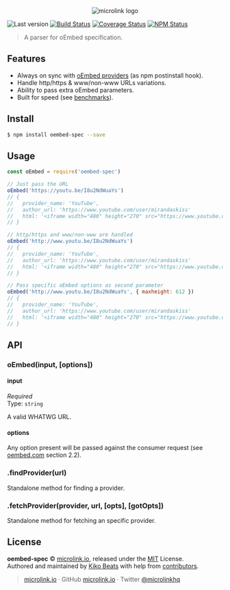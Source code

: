 <div align="center">
  <img src="https://cdn.microlink.io/logo/banner.png" alt="microlink logo">
</div>

![Last version](https://img.shields.io/github/tag/microlinkhq/oembed-spec.svg?style=flat-square)
[![Build Status](https://img.shields.io/travis/com/microlinkhq/oembed-spec/master.svg?style=flat-square)](https://travis-ci.com/microlinkhq/oembed-spec)
[![Coverage Status](https://img.shields.io/coveralls/microlinkhq/oembed-spec.svg?style=flat-square)](https://coveralls.io/github/microlinkhq/oembed-spec)
[![NPM Status](https://img.shields.io/npm/dm/oembed-spec.svg?style=flat-square)](https://www.npmjs.org/package/oembed-spec)

> A parser for oEmbed specification.

## Features

- Always on sync with [oEmbed providers](https://oembed.com/providers.json) (as npm postinstall hook).
- Handle http/https & www/non-www URLs variations.
- Ability to pass extra oEmbed parameters.
- Built for speed (see [benchmarks](benchmarks/README.md)).

## Install

```bash
$ npm install oembed-spec --save
```

## Usage

```js
const oEmbed = require('oembed-spec')

// Just pass the URL
oEmbed('https://youtu.be/I8u2NdWuaYs')
// {
//   provider_name: 'YouTube',
//   author_url: 'https://www.youtube.com/user/mirandaskiss'
//   html: '<iframe width="480" height="270" src="https://www.youtube.com/embed/I8u2NdWuaYs?feature=oembed" frameborder="0" allow="accelerometer; autoplay; encrypted-media; gyroscope; picture-in-picture" allowfullscreen></iframe>'
// }

// http/https and www/non-www are handled
oEmbed('http://www.youtu.be/I8u2NdWuaYs')
// {
//   provider_name: 'YouTube',
//   author_url: 'https://www.youtube.com/user/mirandaskiss'
//   html: '<iframe width="480" height="270" src="https://www.youtube.com/embed/I8u2NdWuaYs?feature=oembed" frameborder="0" allow="accelerometer; autoplay; encrypted-media; gyroscope; picture-in-picture" allowfullscreen></iframe>'
// }

// Pass specific oEmbed options as second parameter
oEmbed('http://www.youtu.be/I8u2NdWuaYs', { maxheight: 612 })
// {
//   provider_name: 'YouTube',
//   author_url: 'https://www.youtube.com/user/mirandaskiss'
//   html: '<iframe width="480" height="270" src="https://www.youtube.com/embed/I8u2NdWuaYs?feature=oembed" frameborder="0" allow="accelerometer; autoplay; encrypted-media; gyroscope; picture-in-picture" allowfullscreen></iframe>'
// }
```

## API

### oEmbed(input, [options])

#### input

_Required_<br>
Type: `string`

A valid WHATWG URL.

#### options

Any option present will be passed against the consumer request (see [oembed.com](https://oembed.com) section 2.2).

### .findProvider(url)

Standalone method for finding a provider.

### .fetchProvider(provider, url, [opts], [gotOpts])

Standalone method for fetching an specific provider.

## License

**oembed-spec** © [microlink.io](https://microlink.io), released under the [MIT](https://github.com/microlinkhq/oembed-spec/blob/master/LICENSE) License.<br>
Authored and maintained by [Kiko Beats](https://kikobeats.com) with help from [contributors](https://github.com/microlinkhq/oembed-spec/contributors).

> [microlink.io](https://microlink.io) · GitHub [microlink.io](https://github.com/microlinkhq) · Twitter [@microlinkhq](https://twitter.com/microlinkhq)
